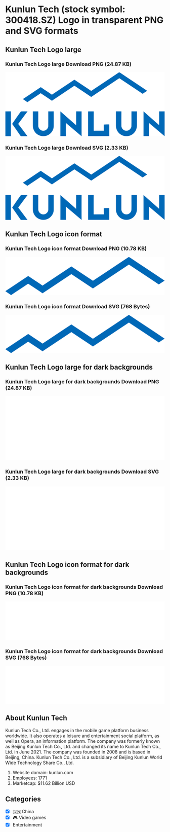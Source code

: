 # Kunlun Tech (stock symbol: 300418.SZ) Logo in transparent PNG and SVG formats

## Kunlun Tech Logo large

### Kunlun Tech Logo large Download PNG (24.87 KB)

![Kunlun Tech Logo large Download PNG (24.87 KB)](/img/orig/300418.SZ_BIG-c097c66d.png)

### Kunlun Tech Logo large Download SVG (2.33 KB)

![Kunlun Tech Logo large Download SVG (2.33 KB)](/img/orig/300418.SZ_BIG-c96e16c6.svg)

## Kunlun Tech Logo icon format

### Kunlun Tech Logo icon format Download PNG (10.78 KB)

![Kunlun Tech Logo icon format Download PNG (10.78 KB)](/img/orig/300418.SZ-5e599cf7.png)

### Kunlun Tech Logo icon format Download SVG (768 Bytes)

![Kunlun Tech Logo icon format Download SVG (768 Bytes)](/img/orig/300418.SZ-069a92e3.svg)

## Kunlun Tech Logo large for dark backgrounds

### Kunlun Tech Logo large for dark backgrounds Download PNG (24.87 KB)

![Kunlun Tech Logo large for dark backgrounds Download PNG (24.87 KB)](/img/orig/300418.SZ_BIG.D-47fc1d0c.png)

### Kunlun Tech Logo large for dark backgrounds Download SVG (2.33 KB)

![Kunlun Tech Logo large for dark backgrounds Download SVG (2.33 KB)](/img/orig/300418.SZ_BIG.D-51782581.svg)

## Kunlun Tech Logo icon format for dark backgrounds

### Kunlun Tech Logo icon format for dark backgrounds Download PNG (10.78 KB)

![Kunlun Tech Logo icon format for dark backgrounds Download PNG (10.78 KB)](/img/orig/300418.SZ.D-1dd0a936.png)

### Kunlun Tech Logo icon format for dark backgrounds Download SVG (768 Bytes)

![Kunlun Tech Logo icon format for dark backgrounds Download SVG (768 Bytes)](/img/orig/300418.SZ.D-c048ae00.svg)

## About Kunlun Tech

Kunlun Tech Co., Ltd. engages in the mobile game platform business worldwide. It also operates a leisure and entertainment social platform, as well as Opera, an information platform. The company was formerly known as Beijing Kunlun Tech Co., Ltd. and changed its name to Kunlun Tech Co., Ltd. in June 2021. The company was founded in 2008 and is based in Beijing, China. Kunlun Tech Co., Ltd. is a subsidiary of Beijing Kunlun World Wide Technology Share Co., Ltd.

1. Website domain: kunlun.com
2. Employees: 1771
3. Marketcap: $11.62 Billion USD


## Categories
- [x] 🇨🇳 China
- [x] 🎮 Video games
- [x] Entertainment
